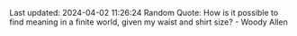 Last updated: 2024-04-02 11:26:24
Random Quote: How is it possible to find meaning in a finite world, given my waist and shirt size? - Woody Allen